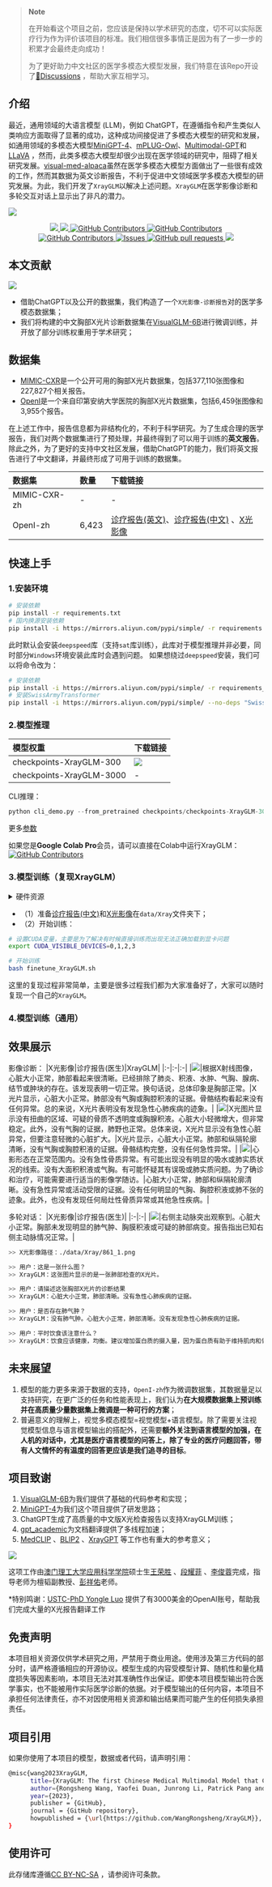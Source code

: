 > **Note**
> 
> 在开始看这个项目之前，您应该是保持以学术研究的态度，切不可以实际医疗行为作为评价该项目的标准。我们相信很多事情正是因为有了一步一步的积累才会最终走向成功！
>
> 为了更好助力中文社区的医学多模态大模型发展，我们特意在该Repo开设了[💬Discussions](https://github.com/WangRongsheng/XrayGLM/discussions) ，帮助大家互相学习。

## 介绍

最近，通用领域的大语言模型 (LLM)，例如 ChatGPT，在遵循指令和产生类似人类响应方面取得了显著的成功，这种成功间接促进了多模态大模型的研究和发展，如通用领域的多模态大模型[MiniGPT-4](https://github.com/Vision-CAIR/MiniGPT-4)、[mPLUG-Owl](https://github.com/X-PLUG/mPLUG-Owl)、[Multimodal-GPT](https://github.com/open-mmlab/Multimodal-GPT)和[LLaVA](https://github.com/haotian-liu/LLaVA) ，然而，此类多模态大模型却很少出现在医学领域的研究中，阻碍了相关研究发展。[visual-med-alpaca](https://github.com/cambridgeltl/visual-med-alpaca)虽然在医学多模态大模型方面做出了一些很有成效的工作，然而其数据为英文诊断报告，不利于促进中文领域医学多模态大模型的研究发展。为此，我们开发了`XrayGLM`以解决上述问题。`XrayGLM`在医学影像诊断和多轮交互对话上显示出了非凡的潜力。

![](./assets/images/hx.png)

 <p align="center">
      <a href='https://github.com/WangRongsheng/XrayGLM'>
            <img src='https://img.shields.io/badge/Project-Page-Green'>
      </a>
      <a href='https://github.com/WangRongsheng/XrayGLM'>
            <img src='https://img.shields.io/badge/Paper-Arxiv-red'>
      </a>
      <a href="https://colab.research.google.com/drive/1aR8SSaseyprsxnor-gDyMo96V9jD7iGP?usp=sharing">
        <img alt="GitHub Contributors" src="https://colab.research.google.com/assets/colab-badge.svg" />
      </a>
      <a href="https://github.com/WangRongsheng/XrayGLM/blob/main/LICENSE">
        <img alt="GitHub Contributors" src="https://img.shields.io/badge/License-CC%20BY--NC--SA%204.0-lightgrey.svg" />
      </a>
      </br>
      <a href="https://github.com/WangRongsheng/XrayGLM/graphs/contributors">
        <img alt="GitHub Contributors" src="https://img.shields.io/github/contributors/WangRongsheng/XrayGLM" />
      </a>
      <a href="https://github.com/WangRongsheng/XrayGLM/issues">
        <img alt="Issues" src="https://img.shields.io/github/issues/WangRongsheng/XrayGLM?color=0088ff" />
      </a>
      <a href="https://github.com/WangRongsheng/XrayGLM/pulls">
        <img alt="GitHub pull requests" src="https://img.shields.io/github/issues-pr/WangRongsheng/XrayGLM?color=0088ff" />
      </a>
      <a href=href="https://github.com/kaixindelele/XrayGLM/stargazers">
        <img src="https://img.shields.io/github/stars/WangRongsheng/XrayGLM?color=ccf">
      </a>
  </p>
  
## 本文贡献

![](./assets/images/xrayglm.png)

- 借助ChatGPT以及公开的数据集，我们构造了一个`X光影像-诊断报告`对的医学多模态数据集；
- 我们将构建的中文胸部X光片诊断数据集在[VisualGLM-6B](https://github.com/THUDM/VisualGLM-6B)进行微调训练，并开放了部分训练权重用于学术研究；
  
## 数据集

- [MIMIC-CXR](https://physionet.org/content/mimic-cxr-jpg/2.0.0/)是一个公开可用的胸部X光片数据集，包括377,110张图像和227,827个相关报告。
- [OpenI](https://openi.nlm.nih.gov/faq#collection)是一个来自印第安纳大学医院的胸部X光片数据集，包括6,459张图像和3,955个报告。

在上述工作中，报告信息都为非结构化的，不利于科学研究。为了生成合理的医学报告，我们对两个数据集进行了预处理，并最终得到了可以用于训练的**英文报告**。除此之外，为了更好的支持中文社区发展，借助ChatGPT的能力，我们将英文报告进行了中文翻译，并最终形成了可用于训练的数据集。

|数据集|数量|下载链接|
|:-|:-|:-|
|MIMIC-CXR-zh|-|-|
|OpenI-zh|6,423|[诊疗报告(英文)](./data/openi-en.json)、[诊疗报告(中文)](./data/Xray/openi-zh.json) 、[X光影像](https://pan.baidu.com/s/13GBsDMKf6xBZBSHpoWH_EA?pwd=k9sh)|

## 快速上手

### 1.安装环境
```bash
# 安装依赖
pip install -r requirements.txt
# 国内换源安装依赖
pip install -i https://mirrors.aliyun.com/pypi/simple/ -r requirements.txt
```
此时默认会安装`deepspeed`库（支持`sat`库训练），此库对于模型推理并非必要，同时部分`Windows`环境安装此库时会遇到问题。 如果想绕过`deepspeed`安装，我们可以将命令改为：
```bash
# 安装依赖
pip install -i https://mirrors.aliyun.com/pypi/simple/ -r requirements_wo_ds.txt
# 安装SwissArmyTransformer
pip install -i https://mirrors.aliyun.com/pypi/simple/ --no-deps "SwissArmyTransformer>=0.3.6"
```
### 2.模型推理

|模型权重|下载链接|
|:-|:-|
|checkpoints-XrayGLM-300|<a href='https://huggingface.co/wangrongsheng/XrayGLM-300'><img src='https://img.shields.io/badge/%F0%9F%A4%97%20Hugging%20Face-Spaces-blue'></a>|
|checkpoints-XrayGLM-3000|-|

CLI推理：
```python
python cli_demo.py --from_pretrained checkpoints/checkpoints-XrayGLM-3000 --prompt_zh '详细描述这张胸部X光片的诊断结果'
```
更多[参数](https://github.com/WangRongsheng/XrayGLM/blob/main/cli_demo.py#L16)

如果您是**Google Colab Pro**会员，请可以直接在Colab中运行XrayGLM：<a href="https://colab.research.google.com/drive/1aR8SSaseyprsxnor-gDyMo96V9jD7iGP?usp=sharing"><img alt="GitHub Contributors" src="https://colab.research.google.com/assets/colab-badge.svg" /></a>

### 3.模型训练（复现XrayGLM）

<details>
  <summary>硬件资源</summary>
  <p>* 实验在A100 (4X, 80GB)上进行</p>
</details>

- （1）准备[诊疗报告(中文)](./data/Xray/openi-zh.json)和[X光影像](https://pan.baidu.com/s/13GBsDMKf6xBZBSHpoWH_EA?pwd=k9sh)在`data/Xray`文件夹下；
- （2）开始训练：
```bash
# 设置CUDA变量，主要是为了解决有时候直接训练而出现无法正确加载到显卡问题
export CUDA_VISIBLE_DEVICES=0,1,2,3

# 开始训练
bash finetune_XrayGLM.sh
```
这里的复现过程非常简单，主要是很多过程我们都为大家准备好了，大家可以随时复现一个自己的`XrayGLM`。

### 4.模型训练（通用）

## 效果展示

影像诊断：
|X光影像|诊疗报告(医生)|XrayGLM|
|:-|:-|:-|
|![](./data/Xray/2_1.png)|根据X射线图像，心脏大小正常，肺部看起来很清晰。已经排除了肺炎、积液、水肿、气胸、腺病、结节或肿块的存在。该发现表明一切正常。换句话说，总体印象是胸部正常。|X光片显示，心脏大小正常。肺部没有气胸或胸腔积液的证据。骨骼结构看起来没有任何异常。总的来说，X光片表明没有发现急性心肺疾病的迹象。|
|![](./data/Xray/2882_1.png)|X光图片显示没有扭曲的区域、可疑的骨质不透明度或胸腺积液。心脏大小轻微增大，但非常稳定。此外，没有气胸的证据，肺野也正常。总体来说，X光片显示没有急性心脏异常，但要注意轻微的心脏扩大。|X光片显示，心脏大小正常。肺部和纵隔轮廓清晰，没有气胸或胸腔积液的证据。骨骼结构完整，没有任何急性异常。|
|![](./data/Xray/2577_1.png)|心影形态在正常范围内。没有急性骨质异常。有可能出现没有明显的吸水或肺实质状况的线索。没有大面积积液或气胸。有可能怀疑其有误吸或肺实质问题。为了确诊和治疗，可能需要进行适当的影像学随访。|心脏大小正常，肺部和纵隔轮廓清晰。没有急性异常或活动受限的证据。没有任何明显的气胸、胸腔积液或肺不张的迹象。此外，也没有发现任何局灶性骨质异常或其他急性疾病。|

多轮对话：
|X光影像|诊疗报告(医生)|
|:-|:-|
|![](./data/Xray/861_1.png)|右侧主动脉突出观察到。心脏大小正常。胸部未发现明显的肺气肿、胸膜积液或可疑的肺部病变。报告指出已知右侧主动脉情况正常。|

```bash
>> X光影像路径：./data/Xray/861_1.png

>> 用户：这是一张什么图？
>> XrayGLM：这张图片显示的是一张肺部检查的X光片。

>> 用户：请描述这张胸部X光片的诊断结果
>> XrayGLM：心脏大小正常，肺部清晰。没有急性心肺疾病的证据。

>> 用户：是否存在肺气肿？
>> XrayGLM：没有肺气肿。心脏大小正常，肺部清晰。没有发现急性心肺疾病的证据。

>> 用户：平时饮食该注意什么？
>> XrayGLM：饮食应该健康，均衡。建议增加蛋白质的摄入量，因为蛋白质有助于维持肌肉和骨骼的健康。多食用蔬菜、水果、全谷物以及健康的脂肪来源如橄榄油、鱼类等可以帮助获得足够的维生素和矿物质。此外，避免过度饮酒或吸烟，这些习惯可能会对心脏健康产生负面影响。
```

## 未来展望

1. 模型的能力更多来源于数据的支持，`OpenI-zh`作为微调数据集，其数据量足以支持研究，在更广泛的任务和性能表现上，我们认为**在大规模数据集上预训练并在高质量少量数据集上微调是一种可行的方案**；
2. 普遍意义的理解上，视觉多模态模型=视觉模型+语言模型。除了需要关注视觉模型信息与语言模型输出的搭配外，还需要**额外关注到语言模型的加强，在人机的对话中，尤其是医疗语言模型的问答上，除了专业的医疗问题回答，带有人文情怀的有温度的回答更应该是我们追寻的目标**。

## 项目致谢

1. [VisualGLM-6B](https://github.com/THUDM/VisualGLM-6B)为我们提供了基础的代码参考和实现；
2. [MiniGPT-4](https://github.com/Vision-CAIR/MiniGPT-4)为我们这个项目提供了研发思路；
3. ChatGPT生成了高质量的中文版X光检查报告以支持XrayGLM训练；
4. [gpt_academic](https://github.com/binary-husky/gpt_academic)为文档翻译提供了多线程加速；
5. [MedCLIP](https://github.com/RyanWangZf/MedCLIP) 、[BLIP2](https://huggingface.co/docs/transformers/main/model_doc/blip-2) 、[XrayGPT](https://github.com/mbzuai-oryx/XrayGPT) 等工作也有重大的参考意义；

![](./assets/images/mpu.png)

这项工作由[澳门理工大学应用科学学院](https://www.mpu.edu.mo/esca/zh/index.php)硕士生[王荣胜](https://github.com/WangRongsheng) 、[段耀菲](https://github.com/IsBaSO4) 、[李俊蓉](https://github.com/lijunrong0815)完成，指导老师为檀韬副教授、[彭祥佑](http://www.patrickpang.net/)老师。

*特别鸣谢：[USTC-PhD Yongle Luo](https://github.com/kaixindelele) 提供了有3000美金的OpenAI账号，帮助我们完成大量的X光报告翻译工作

## 免责声明

本项目相关资源仅供学术研究之用，严禁用于商业用途。使用涉及第三方代码的部分时，请严格遵循相应的开源协议。模型生成的内容受模型计算、随机性和量化精度损失等因素影响，本项目无法对其准确性作出保证。即使本项目模型输出符合医学事实，也不能被用作实际医学诊断的依据。对于模型输出的任何内容，本项目不承担任何法律责任，亦不对因使用相关资源和输出结果而可能产生的任何损失承担责任。

## 项目引用

如果你使用了本项目的模型，数据或者代码，请声明引用：

```bash
@misc{wang2023XrayGLM,
      title={XrayGLM: The first Chinese Medical Multimodal Model that Chest Radiographs Summarization}, 
      author={Rongsheng Wang, Yaofei Duan, Junrong Li, Patrick Pang and Tao Tan},
      year={2023},
      publisher = {GitHub},
      journal = {GitHub repository},
      howpublished = {\url{https://github.com/WangRongsheng/XrayGLM}},
}
```

## 使用许可

此存储库遵循[CC BY-NC-SA](https://creativecommons.org/licenses/by-nc-sa/4.0/) ，请参阅许可条款。

